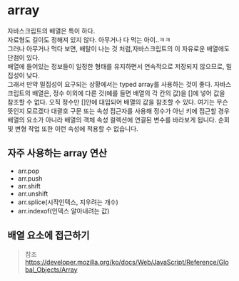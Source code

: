 # array
자바스크립트의 배열은 특이 하다.   
자료형도 길이도 정해져 있지 않다. 아무거나 다 먹는 아이..ㅋㅋ   
그러나 아무거나 먹다 보면, 배탈이 나는 것 처럼,자바스크립트의 이 자유로운 배열에도 단점이 있다.   
배열에 들어있는 정보들이 일정한 형태를 유지하면서 연속적으로 저장되지 않으므로, 밀집성이 낮다.  
그래서 만약 밀집성이 요구되는 상황에서는 typed array를 사용하는 것이 좋다.
자바스크립트의 배열은, 정수 이외에 다른 것(예를 들면 배열의 각 칸의 값)을 []에 넣어 값을 참조할 수 없다. 오직 정수만 []안에 대입되어 배열의 값을 참조할 수 있다. 
여기는 무슨 뜻인지 모르겠다
 대괄호 구문 또는 속성 접근자를 사용해 정수가 아닌 키에 접근할 경우 배열의 요소가 아니라 배열의 객체 속성 컬렉션에 연결된 변수를 바라보게 됩니다. 순회 및 변형 작업 또한 이런 속성에 적용할 수 없습니다.

## 자주 사용하는 array 연산
- arr.pop
- arr.push
- arr.shift
- arr.unshift
- arr.splice(시작인텍스, 지우려는 개수)
- arr.indexof(인덱스 알아내려는 값)

## 배열 요소에 접근하기


> 참조
> https://developer.mozilla.org/ko/docs/Web/JavaScript/Reference/Global_Objects/Array